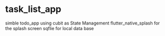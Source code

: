# task_list_app

simble todo_app
using
cubit as State Management
flutter_native_splash for the splash screen
sqflie for local data base
